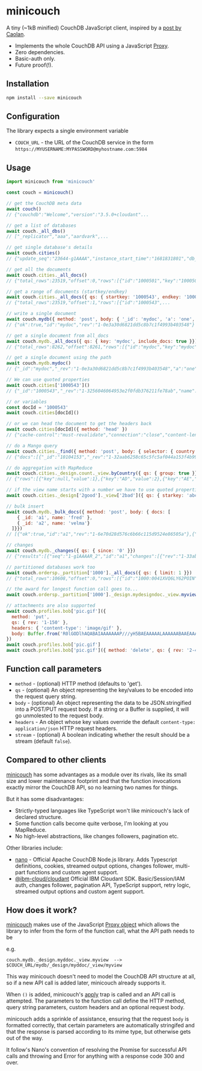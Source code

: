 # minicouch

A tiny (~1kB minified) CouchDB JavaScript client, inspired by a [post by Caolan](https://caolan.uk/notes/2025-09-18_api_builder_style.cm).

- Implements the whole CouchDB API using a JavaScript [Proxy](https://developer.mozilla.org/en-US/docs/Web/JavaScript/Reference/Global_Objects/Proxy).
- Zero dependencies.
- Basic-auth only.
- Future proof(!).

## Installation

```sh
npm install --save minicouch
```

## Configuration

The library expects a single environment variable

- `COUCH_URL` - the URL of the CouchDB service in the form `https://MYUSERNAME:MYPASSWORD@myhostname.com:5984`

## Usage

```js
import minicouch from 'minicouch'

const couch = minicouch()

// get the CouchDB meta data
await couch()
// {"couchdb":"Welcome","version":"3.5.0+cloudant"...

// get a list of databases
await couch._all_dbs()
// ["_replicator","aaa","aardvark",...

// get single database's details
await couch.cities()
// {"update_seq":"23644-g1AAAA","instance_start_time":"1681831801","db_name":"cities","purge_seq":0...

// get all the documents
await couch.cities._all_docs()
// {"total_rows":23519,"offset":0,"rows":[{"id":"1000501","key":"1000501","value":{"...

// get a range of documents (startkey/endkey)
await couch.cities._all_docs({ qs: { startkey: '1000543', endkey: '1000550' }})
// {"total_rows":23519,"offset":1,"rows":[{"id":"1000543",...

// write a single document
await couch.mydb({ method: 'post', body: { '_id': 'mydoc', 'a': 'one', 'b': 2, c: true }})
// {"ok":true,"id":"mydoc","rev":"1-0e3a30d6821dd5c8b7c1f4993b403548"}

// get a single document from all_docs
await couch.mydb._all_docs({ qs: { key: 'mydoc', include_docs: true }})
// {"total_rows":8262,"offset":8261,"rows":[{"id":"mydoc","key":"mydoc","value":{"rev":"1-0e3a30d6821dd5c8b7c1f4993b403548"},"doc":{"_id":"mydoc","_rev":"1-0e3a30d6821dd5c8b7c1f4993b403548","a":"one","b":2,"c":true}}]}

// get a single document using the path
await couch.mydb.mydoc()
// {"_id":"mydoc","_rev":"1-0e3a30d6821dd5c8b7c1f4993b403548","a":"one","b":2,"c":true}

// We can use quoted properties
await couch.cities['1000543']()
// {"_id":"1000543","_rev":"1-3256046064953e2f0fdb376211fe78ab","name":"Graaff-Reinet","latitude":-32.25215,"longitude":24.53075,"country":"ZA","population":62896,"timezone":"Africa/Johannesburg"}

// or variables
const docId = '1000543'
await couch.cities[docId]()

// or we can head the document to get the headers back
await couch.cities[docId]({ method: 'head' })
// {"cache-control":"must-revalidate","connection":"close","content-length":"194",..

// do a Mango query
await couch.cities._find({ method: 'post', body: { selector: { country: 'US', limit: 3 }}})
// {"docs":[{"_id":"10104153","_rev":"1-32aab6258c65c5fc5af044a153f4b994","name":"Silver Lake","latitude":34.08668,"longitude":-118.27023,"country":"US","population":32890,"timezone":"America/Los_Angeles"}...

// do aggregation with MapReduce
await couch.cities._design.count._view.byCountry({ qs: { group: true }})
// {"rows":[{"key":null,"value":1},{"key":"AD","value":2},{"key":"AE","value":13},{"key":"AF","value":48}

// if the view name starts with a number we have to use quoted properties again
await couch.cities._design['2good']._view['2bad']({ qs: { starkey: 'abc123', include_docs: true }})

// bulk insert
await couch.mydb._bulk_docs({ method: 'post', body: { docs: [
    { _id: 'a1', name: 'fred' },
    { _id: 'a2', name: 'velma'}
  ]}})
// [{"ok":true,"id":"a1","rev":"1-6e70d28d576c6b66c115d9524e86505a"},{"ok":true,"id":"a2","rev":"1-219307f319dacef3e6096c3dc27f1ffb"}]

// changes 
await couch.mydb._changes({ qs: { since: '0' }})
// {"results":[{"seq":"1-g1AAAAR_2","id":"a1","changes":[{"rev":"1-33ab92fdcf1ccbbdee4e03a63ca12dbb"}]},..

// partitioned databases work too
await couch.ordersp._partition['1000']._all_docs({ qs: { limit: 1 }})
// {"total_rows":10608,"offset":0,"rows":[{"id":"1000:0041XVQ6LY62POIN","key":"1000:0041XVQ6LY62POIN","value":{"rev":"1-6770cf45031b4bb24fe500e81d0dd49c"}}]}

// the award for longest function call goes to...
await couch.ordersp._partition['1000']._design.mydesigndoc._view.myview({ qs: { group_level: 2 } })

// attachments are also supported
await couch.profiles.bob['pic.gif']({
  method: 'put', 
  qs: { rev: '1-150' },
  headers: { 'content-type': 'image/gif' },
  body: Buffer.from('R0lGODlhAQABAIAAAAAAAP///yH5BAEAAAAALAAAAAABAAEAAAIBRAA7', 'base64')
})
await couch.profiles.bob['pic.gif']
await couch.profiles.bob['pic.gif']({ method: 'delete', qs: { rev: '2-456' }})
```

## Function call parameters

- `method` - (optional) HTTP method (defaults to 'get').
- `qs` - (optional)  An object representing the key/values to be encoded into the request query string.
- `body` - (optional) An object representing the data to be JSON.stringified into a POST/PUT request body. If a string or a Buffer is supplied, it will go unmolested to the request body.
- `headers` - An object whose key values override the default `content-type: application/json` HTTP request headers.
- `stream` - (optional) A boolean indicating whether the result should be a stream (default `false`).

## Compared to other clients

[minicouch](https://www.npmjs.com/package/minicouch) has some advantages as a module over its rivals, like its small size and lower maintenance footprint and that the function invocations exactly mirror the CouchDB API, so no learning two names for things.

But it has some disadvantages:

- Strictly-typed languages like TypeScript won't like minicouch's lack of declared structure.
- Some function calls become quite verbose, I'm looking at you MapReduce.
- No high-level abstractions, like changes followers, pagination etc.

Other libraries include:

- [nano](https://www.npmjs.com/package/nano) - Official Apache CouchDB Node.js library. Adds Typescript definitions, cookies, streamed output options, changes follower, multi-part functions and custom agent support.
- [@ibm-cloud/cloudant](https://github.com/IBM/cloudant-node-sdk) Official IBM Cloudant SDK. Basic/Session/IAM auth, changes follower, pagination API, TypeScript support, retry logic, streamed output options and custom agent support.

## How does it work?

[minicouch](https://www.npmjs.com/package/minicouch) makes use of the JavaScript [Proxy object](https://developer.mozilla.org/en-US/docs/Web/JavaScript/Reference/Global_Objects/Proxy) which allows the library to infer from the form of the function call, what the API path needs to be 

e.g.

```
couch.mydb._design.myddoc._view.myview  --> $COUCH_URL/mydb/_design/myddoc/_view/myview
```

This way minicouch doesn't need to model the CouchDB API structure at all, so if a new API call is added later, minicouch already supports it.

When `()` is added, minicouch's [apply](https://developer.mozilla.org/en-US/docs/Web/JavaScript/Reference/Global_Objects/Proxy/Proxy/apply) trap is called and an API call is attempted. The parameters to the function call define the HTTP method, query string parameters, custom headers and an optional request body.

minicouch adds a sprinkle of assistance, ensuring that the request `body` is formatted correctly, that certain parameters are automatically stringifed and that the response is parsed according to its mime type, but otherwise gets out of the way.

It follow's Nano's convention of resolving the Promise for successful API calls and throwing and Error for anything with a response code 300 and over.
